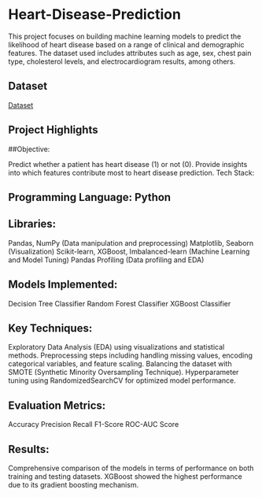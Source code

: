 # Heart-Disease-Prediction
This project focuses on building machine learning models to predict the likelihood of heart disease based on a range of clinical and demographic features. The dataset used includes attributes such as age, sex, chest pain type, cholesterol levels, and electrocardiogram results, among others.
## Dataset
<a href="https://github.com/abhisheksaha1994/Heart-Disease-Prediction/blob/main/heart_full_dataset.csv">Dataset</a>
## Project Highlights
##Objective:

Predict whether a patient has heart disease (1) or not (0).
Provide insights into which features contribute most to heart disease prediction.
Tech Stack:

## Programming Language: Python
## Libraries:
Pandas, NumPy (Data manipulation and preprocessing)
Matplotlib, Seaborn (Visualization)
Scikit-learn, XGBoost, Imbalanced-learn (Machine Learning and Model Tuning)
Pandas Profiling (Data profiling and EDA)

## Models Implemented:
Decision Tree Classifier
Random Forest Classifier
XGBoost Classifier

## Key Techniques:
Exploratory Data Analysis (EDA) using visualizations and statistical methods.
Preprocessing steps including handling missing values, encoding categorical variables, and feature scaling.
Balancing the dataset with SMOTE (Synthetic Minority Oversampling Technique).
Hyperparameter tuning using RandomizedSearchCV for optimized model performance.

## Evaluation Metrics:
Accuracy
Precision
Recall
F1-Score
ROC-AUC Score

## Results:
Comprehensive comparison of the models in terms of performance on both training and testing datasets.
XGBoost showed the highest performance due to its gradient boosting mechanism.
